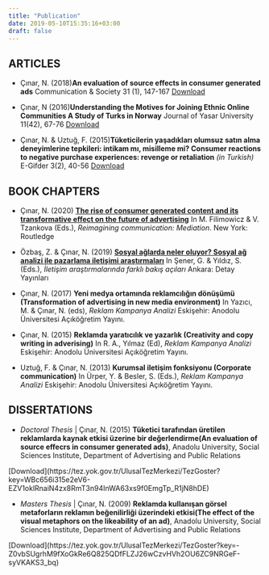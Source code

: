 ```yaml
---
title: "Publication"
date: 2019-05-10T15:35:16+03:00
draft: false
---
```


## ARTICLES

+ Çınar, N. (2018)**An evaluation of source effects in consumer generated ads**
Communication & Society
31 (1), 147-167
[Download](http://www.unav.es/fcom/communication-society/en/resumen.php?art_id=667)<p>

+ Çınar, N (2016)**Understanding the Motives for Joining Ethnic Online Communities A Study of Turks in Norway**
Journal of Yasar University
11(42), 67-76
[Download](http://journal.yasar.edu.tr/wp-content/uploads/2016/08/Nisan-2016-Say%C4%B1s%C4%B1.pdf)<p>

+ Çınar, N. & Uztuğ, F. (2015)**Tüketicilerin yaşadıkları olumsuz satın alma deneyimlerine tepkileri: intikam mı, misilleme mi? Consumer reactions to negative purchase experiences: revenge or retaliation** *(in Turkish)*
E-Gifder
3(2), 40-56
[Download](https://dergipark.org.tr/e-gifder/article/98553)<p>

## BOOK CHAPTERS

+ Çınar, N. (2020) [**The rise of consumer generated content and its transformative effect on the future of advertising**](https://www.routledge.com/Reimagining-Communication-Mediation-1st-Edition/Filimowicz-Tzankova/p/book/9781138498914) In M. Filimowicz & V. Tzankova (Eds.), *Reimagining communication: Mediation*. New York: Routledge

+ Özbaş, Z. & Çınar, N. (2019) [**Sosyal ağlarda neler oluyor? Sosyal ağ analizi ile pazarlama iletişimi araştırmaları**](https://www.detayyayin.com.tr/urun/iletisim-arastirmalarinda-farkli-bakis-acilari) In Şener, G. & Yıldız, S. (Eds.), *İletişim araştırmalarında farklı bakış açıları* Ankara: Detay Yayınları  

+ Çınar, N. (2017) **Yeni medya ortamında reklamcılığın dönüşümü (Transformation of advertising in new media environment)** In Yazıcı, M. & Çınar, N. (eds), *Reklam Kampanya Analizi* Eskişehir: Anodolu Üniversitesi Açıköğretim Yayını.

+ Çınar, N. (2015) **Reklamda yaratıcılık ve yazarlık (Creativity and copy writing in adverising)** In R. A., Yılmaz (Ed), *Reklam Kampanya Analizi* Eskişehir: Anodolu Üniversitesi Açıköğretim Yayını.

+ Uztuğ, F. & Çınar, N. (2013) **Kurumsal iletişim fonksiyonu (Corporate communication)** In Ürper, Y. & Besler, S. (Eds.), *Reklam Kampanya Analizi* Eskişehir: Anodolu Üniversitesi Açıköğretim Yayını.

## DISSERTATIONS

+ *Doctoral Thesis* | Çınar, N. (2015) **Tüketici tarafından üretilen reklamlarda kaynak etkisi üzerine bir değerlendirme(An evaluation of source effecrs in consumer generated ads)**, Anadolu University, Social Sciences Institute, Department of Advertising and Public Relations 
<p>[Download](https://tez.yok.gov.tr/UlusalTezMerkezi/TezGoster?key=WBc656i315e2eV6-EZV1oklRnaiN4zx8RmT3n94InWA63xs9f0EmgTp_R1jN8hDE)

+ *Masters Thesis*  | Çınar, N. (2009) **Reklamda kullanışan görsel metaforların reklamın beğenilirliği üzerindeki etkisi(The effect of the visual metaphors on the likeability of an ad)**, Anadolu University, Social Sciences Institute, Department of Advertising and Public Relations 
<p>[Download](https://tez.yok.gov.tr/UlusalTezMerkezi/TezGoster?key=-Z0vbSUgrhM9fXoGkRe6Q825QDfFLZJ26wCzvHVh2OU6ZC9NRGeF-syVKAKS3_bq)